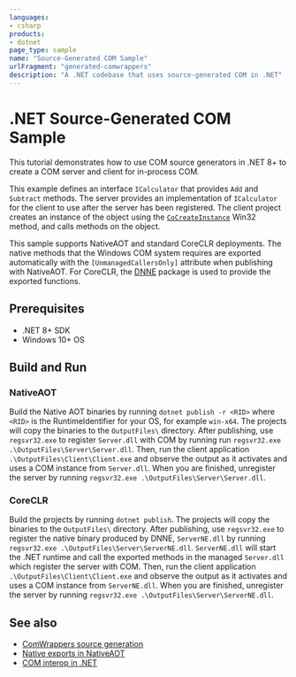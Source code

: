 ```yaml
---
languages:
- csharp
products:
- dotnet
page_type: sample
name: "Source-Generated COM Sample"
urlFragment: "generated-comwrappers"
description: "A .NET codebase that uses source-generated COM in .NET"
---
```

# .NET Source-Generated COM Sample

This tutorial demonstrates how to use COM source generators in .NET 8+ to create a COM server and client for in-process COM.

This example defines an interface `ICalculator` that provides `Add` and `Subtract` methods. The server provides an implementation of `ICalculator` for the client to use after the server has been registered. The client project creates an instance of the object using the [`CoCreateInstance`](https://learn.microsoft.com/windows/win32/api/combaseapi/nf-combaseapi-cocreateinstance) Win32 method, and calls methods on the object.

This sample supports NativeAOT and standard CoreCLR deployments. The native methods that the Windows COM system requires are exported automatically with the `[UnmanagedCallersOnly]` attribute when publishing with NativeAOT. For CoreCLR, the [DNNE](https://github.com/AaronRobinsonMSFT/DNNE) package is used to provide the exported functions.

## Prerequisites

- .NET 8+ SDK
- Windows 10+ OS

## Build and Run

### NativeAOT

Build the Native AOT binaries by running `dotnet publish -r <RID>` where `<RID>` is the RuntimeIdentifier for your OS, for example `win-x64`. The projects will copy the binaries to the `OutputFiles\` directory. After publishing, use `regsvr32.exe` to register `Server.dll` with COM by running run `regsvr32.exe .\OutputFiles\Server\Server.dll`. Then, run the client application `.\OutputFiles\Client\Client.exe` and observe the output as it activates and uses a COM instance from `Server.dll`. When you are finished, unregister the server by running `regsvr32.exe .\OutputFiles\Server\Server.dll`.

### CoreCLR

Build the projects by running `dotnet publish`. The projects will copy the binaries to the `OutputFiles\` directory. After publishing, use `regsvr32.exe` to register the native binary produced by DNNE, `ServerNE.dll` by running `regsvr32.exe .\OutputFiles\Server\ServerNE.dll`. `ServerNE.dll` will start the .NET runtime and call the exported methods in the managed `Server.dll` which register the server with COM. Then, run the client application `.\OutputFiles\Client\Client.exe` and observe the output as it activates and uses a COM instance from `ServerNE.dll`. When you are finished, unregister the server by running `regsvr32.exe .\OutputFiles\Server\ServerNE.dll`.

## See also

- [ComWrappers source generation](https://learn.microsoft.com/dotnet/standard/native-interop/comwrappers-source-generation)
- [Native exports in NativeAOT](https://learn.microsoft.com/dotnet/core/deploying/native-aot/interop#native-exports)
- [COM interop in .NET](https://learn.microsoft.com/dotnet/standard/native-interop/cominterop)
